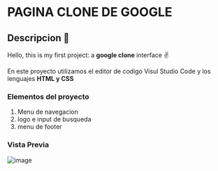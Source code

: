 # PAGINA CLONE DE GOOGLE
## Descripcion 👀
Hello, this is my first project: a **google clone** interface ✌️

En este proyecto utilizamos el editor de codigo Visul Studio Code y los lenguajes **HTML y CSS** 

### Elementos del proyecto
<ol>
  <li>Menu de navegacion</li>
  <li>logo e input de busqueda</li>
  <li>menu de footer</li>
</ol>

### Vista Previa
![image](https://github.com/AndreinaAG/google-clone/assets/151804087/52edd5a3-c878-4696-b1a5-9e3dccc68e5d)
